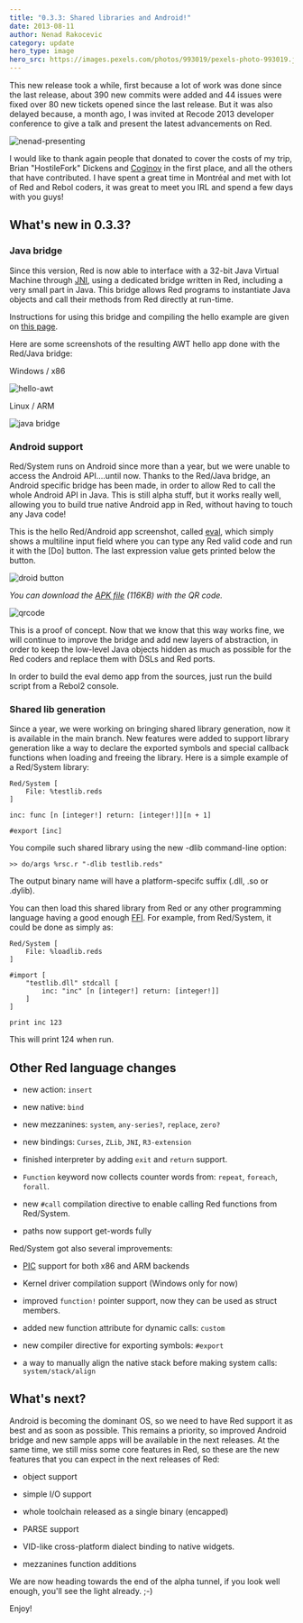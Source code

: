 ```yaml
---
title: "0.3.3: Shared libraries and Android!"
date: 2013-08-11 
author: Nenad Rakocevic 
category: update
hero_type: image
hero_src: https://images.pexels.com/photos/993019/pexels-photo-993019.jpeg?auto=compress&cs=tinysrgb&h=650&w=940
---
```


This new release took a while, first because a lot of work was done since the last release, about 390 new commits were added and 44 issues were fixed over 80 new tickets opened since the last release. But it was also delayed because, a month ago, I was invited at Recode 2013 developer conference to give a talk and present the latest advancements on Red.

![nenad-presenting](/images/blog/nenad-presenting.jpg)


I would like to thank again people that donated to cover the costs of my trip, Brian "HostileFork" Dickens and [Coginov](http://coginov.com/) in the first place, and all the others that have contributed. I have spent a great time in Montréal and met with lot of Red and Rebol coders, it was great to meet you IRL and spend a few days with you guys!

## What's new in 0.3.3?

### Java bridge

Since this version, Red is now able to interface with a 32-bit Java Virtual Machine through [JNI](http://en.wikipedia.org/wiki/Java_Native_Interface), using a dedicated bridge written in Red, including a very small part in Java. This bridge allows Red programs to instantiate Java objects and call their methods from Red directly at run-time.

Instructions for using this bridge and compiling the hello example are given on [this page](https://github.com/red/Red/tree/master/red/bridges/java).

Here are some screenshots of the resulting AWT hello app done with the Red/Java bridge:

Windows / x86

![hello-awt](/images/blog/hello-awt.png)

Linux / ARM

![java bridge](/images/blog/java-bridge-arm.png)

### Android support

Red/System runs on Android since more than a year, but we were unable to access the Android API....until now. Thanks to the Red/Java bridge, an Android specific bridge has been made, in order to allow Red to call the whole Android API in Java. This is still alpha stuff, but it works really well, allowing you to build true native Android app in Red, without having to touch any Java code!

This is the hello Red/Android app screenshot, called [eval](https://github.com/red/Red/blob/master/red/bridges/android/samples/eval/eval.red), which simply shows a multiline input field where you can type any Red valid code and run it with the [Do] button. The last expression value gets printed below the button.

![droid button](/images/blog/droid-eval.png)

_You can download the [APK file](http://static.red-lang.org/eval.apk) (116KB) with the QR code._ 

![qrcode](/images/blog/qrcode.png)

This is a proof of concept. Now that we know that this way works fine, we will continue to improve the bridge and add new layers of abstraction, in order to keep the low-level Java objects hidden as much as possible for the Red coders and replace them with DSLs and Red ports.

In order to build the eval demo app from the sources, just run the build script from a Rebol2 console.


### Shared lib generation

Since a year, we were working on bringing shared library generation, now it is available in the main branch. New features were added to support library generation like a way to declare the exported symbols and special callback functions when loading and freeing the library. Here is a simple example of a Red/System library:

```
Red/System [
    File: %testlib.reds
]

inc: func [n [integer!] return: [integer!]][n + 1] 

#export [inc]
```

You compile such shared library using the new -dlib command-line option:

```
>> do/args %rsc.r "-dlib testlib.reds"
```

The output binary name will have a platform-specifc suffix (.dll, .so or .dylib).

You can then load this shared library from Red or any other programming language having a good enough [FFI](http://en.wikipedia.org/wiki/Foreign_function_interface). For example, from Red/System, it could be done as simply as:

```
Red/System [
    File: %loadlib.reds
]

#import [
    "testlib.dll" stdcall [
        inc: "inc" [n [integer!] return: [integer!]]
    ]
]

print inc 123
```

This will print 124 when run.


## Other Red language changes

- new action: `insert`

- new native: `bind`

- new mezzanines: `system`, `any-series?`, `replace`, `zero?`

- new bindings: `Curses`, `ZLib`, `JNI`, `R3-extension`

- finished interpreter by adding `exit` and `return` support.

- `Function` keyword now collects counter words from: `repeat`, `foreach`, `forall`.

- new `#call` compilation directive to enable calling Red functions from Red/System.

- paths now support get-words fully

Red/System got also several improvements:

- [PIC](http://en.wikipedia.org/wiki/Position-independent_code) support for both x86 and ARM backends

- Kernel driver compilation support (Windows only for now)

- improved `function!` pointer support, now they can be used as struct members.

- added new function attribute for dynamic calls: `custom`

- new compiler directive for exporting symbols: `#export`

- a way to manually align the native stack before making system calls: `system/stack/align`



## What's next?

Android is becoming the dominant OS, so we need to have Red support it as best and as soon as possible. This remains a priority, so improved Android bridge and new sample apps will be available in the next releases. At the same time, we still miss some core features in Red, so these are the new features that you can expect in the next releases of Red:

- object support

- simple I/O support

- whole toolchain released as a single binary (encapped)

- PARSE support

- VID-like cross-platform dialect binding to native widgets.

- mezzanines function additions


We are now heading towards the end of the alpha tunnel, if you look well enough, you'll see the light already. ;-)

Enjoy!
